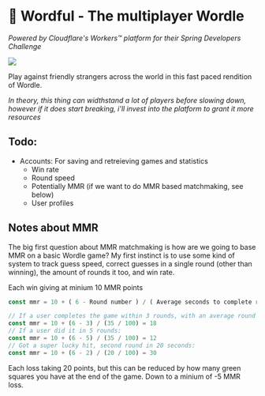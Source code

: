 # 👑 Wordful - The multiplayer Wordle
*Powered by Cloudflare's Workers™ platform for their Spring Developers Challenge*

![](https://images.weserv.nl/?url=https://nyc3.digitaloceanspaces.com/cerulean/screenshots/2022/05/Screen%20Shot%202022-05-23%20at%2014.37.21.png&h=200&w=700&fit=cover)

Play against friendly strangers across the world in this fast paced rendition of Wordle.

*In theory, this thing can widthstand a lot of players before slowing down, however if it does start breaking, i'll invest into the platform to grant it more resources*

## Todo:
- Accounts: For saving and retreieving games and statistics
    - Win rate
    - Round speed
    - Potentially MMR (if we want to do MMR based matchmaking, see below)
    - User profiles

## Notes about MMR
The big first question about MMR matchmaking is how are we going to base MMR on a basic Wordle game? My first instinct is to use some kind of system to track guess speed, correct guesses in a single round (other than winning), the amount of rounds it too, and win rate.

Each win giving at minium 10 MMR points
```js
const mmr = 10 + ( 6 - Round number ) / ( Average seconds to complete round / 100 )

// If a user completes the game within 3 rounds, with an average round time of 35 seconds:
const mmr = 10 + (6 - 3) / (35 / 100) = 18
// If a user did it in 5 rounds:
const mmr = 10 + (6 - 5) / (35 / 100) = 12
// Got a super lucky hit, second round in 20 seconds:
const mmr = 10 + (6 - 2) / (20 / 100) = 30
```

Each loss taking 20 points, but this can be reduced by how many green squares you have at the end of the game. Down to a minium of -5 MMR loss.
